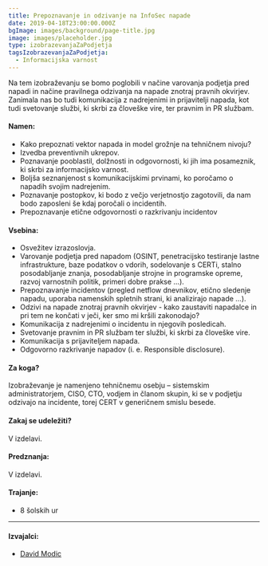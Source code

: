```yaml
---
title: Prepoznavanje in odzivanje na InfoSec napade
date: 2019-04-18T23:00:00.000Z
bgImage: images/background/page-title.jpg
image: images/placeholder.jpg
type: izobrazevanjaZaPodjetja
tagsIzobrazevanjaZaPodjetja:
  - Informacijska varnost
---
```

Na tem izobraževanju se bomo poglobili v načine varovanja podjetja pred napadi in načine pravilnega odzivanja na napade znotraj pravnih okvirjev. Zanimala nas bo tudi komunikacija z nadrejenimi in prijavitelji napada, kot tudi svetovanje službi, ki skrbi za človeške vire, ter pravnim in PR službam.

#### Namen:

* Kako prepoznati vektor napada in model grožnje na tehničnem nivoju?
* Izvedba preventivnih ukrepov.
* Poznavanje pooblastil, dolžnosti in odgovornosti, ki jih ima posameznik, ki skrbi za informacijsko varnost.
* Boljša seznanjenost s komunikacijskimi prvinami, ko poročamo o napadih svojim nadrejenim.
* Poznavanje postopkov, ki bodo z večjo verjetnostjo zagotovili, da nam bodo zaposleni še kdaj poročali o incidentih.
* Prepoznavanje etične odgovornosti o razkrivanju incidentov

#### Vsebina:

* Osvežitev izrazoslovja.
* Varovanje podjetja pred napadom (OSINT, penetracijsko testiranje lastne infrastrukture, baze podatkov o vdorih, sodelovanje s CERTi, stalno posodabljanje znanja, posodabljanje strojne in programske opreme, razvoj varnostnih politik, primeri dobre prakse …).
* Prepoznavanje incidentov (pregled netflow dnevnikov, etično sledenje napadu, uporaba namenskih spletnih strani, ki analizirajo napade …).
* Odzivi na napade znotraj pravnih okvirjev - kako zaustaviti napadalce in pri tem ne končati v ječi, ker smo mi kršili zakonodajo?
* Komunikacija z nadrejenimi o incidentu in njegovih posledicah.
* Svetovanje pravnim in PR službam ter službi, ki skrbi za človeške vire.
* Komunikacija s prijaviteljem napada.
* Odgovorno razkrivanje napadov (i. e. Responsible disclosure).

#### Za koga?

Izobraževanje je namenjeno tehničnemu osebju – sistemskim administratorjem, CISO, CTO, vodjem in članom skupin, ki se v podjetju odzivajo na incidente, torej CERT v generičnem smislu besede.

#### Zakaj se udeležiti?

V izdelavi.

#### Predznanja:

V izdelavi.

#### Trajanje:

* 8 šolskih ur

- - -

#### Izvajalci:

* [David Modic](https://akademijafri.si/izvajalci/david-modic/)
